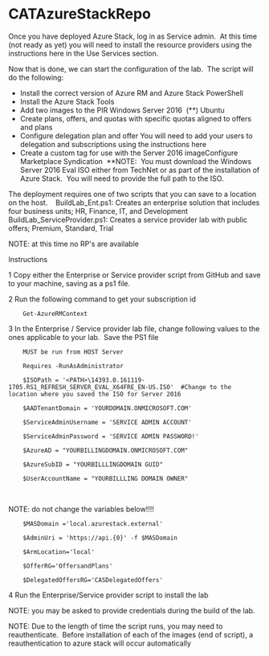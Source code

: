 # CATAzureStackRepo

Once you have deployed Azure Stack, log in as Service admin.  At this time (not ready as yet) you will need
to install the resource providers using the instructions here in the Use Services section.

Now that is done, we can start the configuration of the lab.  The script will do the following:

 - Install the correct version of Azure RM and Azure Stack PowerShell
 - Install the Azure Stack Tools 
 - Add two images to the PIR
       Windows Server 2016  (**)
       Ubuntu
 - Create plans, offers, and quotas with specific quotas aligned to offers and plans
 - Configure delegation plan and offer  You will need to add your users to delegation and subscriptions using the instructions here
 - Create a custom tag for use with the Server 2016 imageConfigure Marketplace Syndication 
   **NOTE:  You must download the Windows Server 2016 Eval ISO either from TechNet or as part of the installation of Azure
Stack.  You will need to provide the full path to the ISO. 

The deployment requires one of two scripts that you can save to a location on the
host.   
BuildLab_Ent.ps1: Creates an enterprise solution that includes four business units; HR, Finance, IT, and Development
BuildLab_ServiceProvider.ps1: Creates a service provider lab with public offers; Premium, Standard, Trial 

NOTE: at this time no RP's are available 


Instructions

1    Copy either the Enterprise or Service provider script from GitHub and save to your machine, saving as a ps1 file.  

2    Run the following command to get your subscription id

        Get-AzureRMContext

3    In the Enterprise / Service provider lab file, change following values to the ones applicable to your lab.  Save the PS1 file

        MUST be run from HOST Server
   
        Requires -RunAsAdministrator
  
        $ISOPath = '<PATH>\14393.0.161119-1705.RS1_REFRESH_SERVER_EVAL_X64FRE_EN-US.ISO'  #Change to the location where you saved the ISO for Server 2016
     
        $AADTenantDomain = 'YOURDOMAIN.ONMICROSOFT.COM'
   
        $ServiceAdminUsername = 'SERVICE ADMIN ACCOUNT'
   
        $ServiceAdminPassword = 'SERVICE ADMIN PASSWORD!'
   
        $AzureAD = "YOURBILLINGDOMAIN.ONMICROSOFT.COM"
   
        $AzureSubID = "YOURBILLLINGDOMAIN GUID"
   
        $UserAccountName = "YOURBILLLING DOMAIN OWNER"

 
  
  NOTE: do not change the variables below!!!!

        $MASDomain ='local.azurestack.external'
   
        $AdminUri = 'https://api.{0}' -f $MASDomain
   
        $ArmLocation='local'
   
        $OfferRG='OffersandPlans'
   
        $DelegatedOffersRG='CASDelegatedOffers'

 

4    Run the Enterprise/Service provider script to install the lab

NOTE: you may be asked to provide credentials during the build of the lab.

NOTE: Due to the length of time the script runs, you may need to reauthenticate.  Before installation of each of the images
(end of script), a reauthentication to azure stack will occur automatically

 

 

 

 

 

 

 

 

